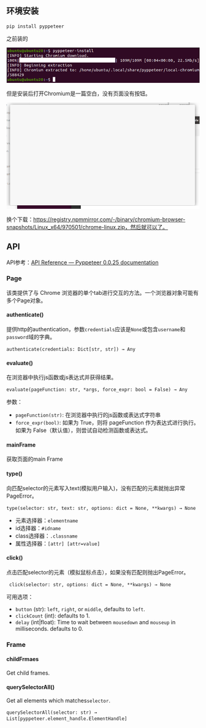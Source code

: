 

## 环境安装

```
pip install pyppeteer
```

之前装的

![](images/Pasted%20image%2020231114162830.png)

但是安装后打开Chromium是一篇空白，没有页面没有按钮。

![](images/Pasted%20image%2020231114163206.png)

换个下载：https://registry.npmmirror.com/-/binary/chromium-browser-snapshots/Linux_x64/970501/chrome-linux.zip，然后就可以了。

## API
API参考：[API Reference — Pyppeteer 0.0.25 documentation](https://pyppeteer.github.io/pyppeteer/reference.html)
### Page
该类提供了与 Chrome 浏览器的单个tab进行交互的方法。一个浏览器对象可能有多个Page对象。

#### authenticate()
提供http的authentication，参数`credentials`应该是`None`或包含`username`和`password`域的字典。
```
authenticate(credentials: Dict[str, str]) → Any
```

#### evaluate()
在浏览器中执行js函数或js表达式并获得结果。
```
evaluate(pageFunction: str, *args, force_expr: bool = False) → Any
```

参数：
- `pageFunction(str)`: 在浏览器中执行的js函数或表达式字符串
- `force_expr(bool)`: 如果为 True，则将 pageFunction 作为表达式进行执行。如果为 False（默认值），则尝试自动检测函数或表达式。

#### mainFrame
获取页面的main Frame

#### type()
向匹配selector的元素写入text(模拟用户输入)，没有匹配的元素就抛出异常PageError。
```
type(selector: str, text: str, options: dict = None, **kwargs) → None
```

- 元素选择器：`elementname`
- id选择器：`#idname`
- class选择器：`.classname`
- 属性选择器：`[attr] [attr=value]`

#### click()
点击匹配selector的元素（模拟鼠标点击），如果没有匹配则抛出PageError。

```
 click(selector: str, options: dict = None, **kwargs) → None
```

可用选项：
- `button` (str): `left`, `right`, or `middle`, defaults to `left`.
- `clickCount` (int): defaults to 1.
- `delay` (int|float): Time to wait between `mousedown` and `mouseup` in milliseconds. defaults to 0.

### Frame
#### childFrmaes
Get child frames.

#### querySelectorAll()
Get all elements which matches`selector`.
```
querySelectorAll(selector: str) → List[pyppeteer.element_handle.ElementHandle]
```

